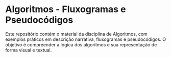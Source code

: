 # Algoritmos - Fluxogramas e Pseudocódigos

Este repositório contém o material da disciplina de Algoritmos, com exemplos práticos em descrição narrativa, fluxogramas e pseudocódigos. O objetivo é compreender a lógica dos algoritmos e sua representação de forma visual e textual.